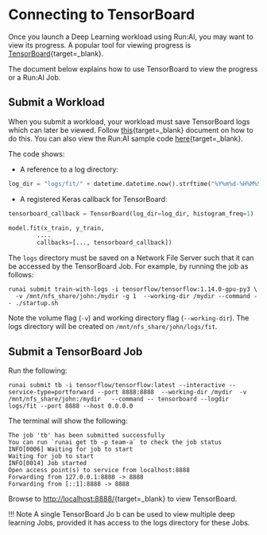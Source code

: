 # Connecting to TensorBoard

Once you launch a Deep Learning workload using Run:AI, you may want to view its progress. A popular tool for viewing progress is [TensorBoard](https://www.tensorflow.org/tensorboard){target=_blank}.

The document below explains how to use TensorBoard to view the progress or a Run:AI Job.


## Submit a Workload

When you submit a workload, your workload must save TensorBoard logs which can later be viewed. Follow [this](https://www.tensorflow.org/tensorboard/get_started){target=_blank} document on how to do this. You can also view the Run:AI sample code [here](https://github.com/run-ai/docs/blob/master/quickstart/unattended-execution/main.py){target=_blank}.

The code shows:

* A reference to a log directory:

``` python
log_dir = "logs/fit/" + datetime.datetime.now().strftime("%Y%m%d-%H%M%S")
```

* A registered Keras callback for TensorBoard:

``` python
tensorboard_callback = TensorBoard(log_dir=log_dir, histogram_freq=1)

model.fit(x_train, y_train,
        ....
        callbacks=[..., tensorboard_callback])
```

The `logs` directory must be saved on a Network File Server such that it can be accessed by the TensorBoard Job. For example, by running the job as follows:

```
runai submit train-with-logs -i tensorflow/tensorflow:1.14.0-gpu-py3 \
  -v /mnt/nfs_share/john:/mydir -g 1  --working-dir /mydir --command -- ./startup.sh
```

Note the volume flag (`-v`) and working directory flag (`--working-dir`). The logs directory will be created on `/mnt/nfs_share/john/logs/fit`.


## Submit a TensorBoard Job

Run the following:

```
runai submit tb -i tensorflow/tensorflow:latest --interactive --service-type=portforward --port 8888:8888  --working-dir /mydir  -v /mnt/nfs_share/john:/mydir   --command -- tensorboard --logdir logs/fit --port 8888 --host 0.0.0.0
```

The terminal will show the following: 

``` shell
The job 'tb' has been submitted successfully
You can run `runai get tb -p team-a` to check the job status
INFO[0006] Waiting for job to start
Waiting for job to start
INFO[0014] Job started
Open access point(s) to service from localhost:8888
Forwarding from 127.0.0.1:8888 -> 8888
Forwarding from [::1]:8888 -> 8888
```

Browse to [http://localhost:8888/](http://localhost:8888/){target=_blank} to view TensorBoard.

!!! Note
  A single TensorBoard Jo b can be used to view multiple deep learning Jobs, provided it has access to the logs directory for these Jobs. 